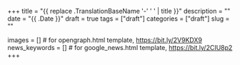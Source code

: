+++
title = "{{ replace .TranslationBaseName '-' ' ' | title }}"
description = ""
date = "{{ .Date }}"
draft = true
tags = ["draft"]
categories = ["draft"]
slug = ""

images = []  # for opengraph.html template, https://bit.ly/2V9KDX9
news_keywords = []  # for google_news.html template, https://bit.ly/2CIU8p2
+++
